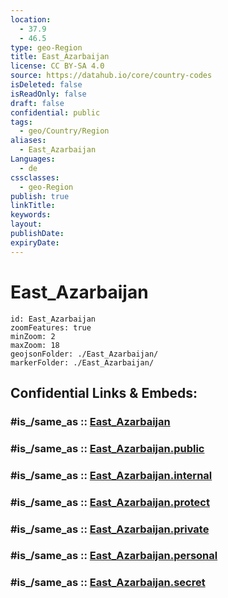 ```yaml
---
location:
  - 37.9
  - 46.5
type: geo-Region
title: East_Azarbaijan
license: CC BY-SA 4.0
source: https://datahub.io/core/country-codes
isDeleted: false
isReadOnly: false
draft: false
confidential: public
tags:
  - geo/Country/Region
aliases:
  - East_Azarbaijan
Languages:
  - de
cssclasses:
  - geo-Region
publish: true
linkTitle:
keywords:
layout:
publishDate:
expiryDate:
---
```


# East_Azarbaijan

```leaflet
id: East_Azarbaijan
zoomFeatures: true 
minZoom: 2 
maxZoom: 18
geojsonFolder: ./East_Azarbaijan/
markerFolder: ./East_Azarbaijan/
```


## Confidential Links & Embeds: 

### #is_/same_as :: [East_Azarbaijan](/_Standards/Earth/Continent/Asia/Asia~West/Iran/provinces~Iran/East_Azarbaijan.md) 

### #is_/same_as :: [East_Azarbaijan.public](/_public/Earth/Continent/Asia/Asia~West/Iran/provinces~Iran/East_Azarbaijan.public.md) 

### #is_/same_as :: [East_Azarbaijan.internal](/_internal/Earth/Continent/Asia/Asia~West/Iran/provinces~Iran/East_Azarbaijan.internal.md) 

### #is_/same_as :: [East_Azarbaijan.protect](/_protect/Earth/Continent/Asia/Asia~West/Iran/provinces~Iran/East_Azarbaijan.protect.md) 

### #is_/same_as :: [East_Azarbaijan.private](/_private/Earth/Continent/Asia/Asia~West/Iran/provinces~Iran/East_Azarbaijan.private.md) 

### #is_/same_as :: [East_Azarbaijan.personal](/_personal/Earth/Continent/Asia/Asia~West/Iran/provinces~Iran/East_Azarbaijan.personal.md) 

### #is_/same_as :: [East_Azarbaijan.secret](/_secret/Earth/Continent/Asia/Asia~West/Iran/provinces~Iran/East_Azarbaijan.secret.md)

